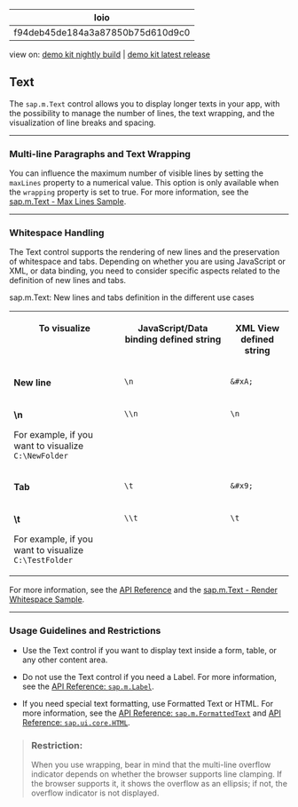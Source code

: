 <!-- loiof94deb45de184a3a87850b75d610d9c0 -->

| loio |
| -----|
| f94deb45de184a3a87850b75d610d9c0 |

<div id="loio">

view on: [demo kit nightly build](https://openui5nightly.hana.ondemand.com/#/topic/f94deb45de184a3a87850b75d610d9c0) | [demo kit latest release](https://openui5.hana.ondemand.com/#/topic/f94deb45de184a3a87850b75d610d9c0)</div>

## Text

The `sap.m.Text` control allows you to display longer texts in your app, with the possibility to manage the number of lines, the text wrapping, and the visualization of line breaks and spacing.

***

<a name="loiof94deb45de184a3a87850b75d610d9c0__section_odw_ffn_xdb"/>

### Multi-line Paragraphs and Text Wrapping

You can influence the maximum number of visible lines by setting the `maxLines` property to a numerical value. This option is only available when the `wrapping` property is set to true. For more information, see the [sap.m.Text - Max Lines Sample](https://openui5.hana.ondemand.com/#/sample/sap.m.sample.TextMaxLines/preview). 

***

<a name="loiof94deb45de184a3a87850b75d610d9c0__section_xgk_hfn_xdb"/>

### Whitespace Handling

The Text control supports the rendering of new lines and the preservation of whitespace and tabs. Depending on whether you are using JavaScript or XML, or data binding, you need to consider specific aspects related to the definition of new lines and tabs.

<a name="loiof94deb45de184a3a87850b75d610d9c0__table_mdn_gnp_tdb"/>sap.m.Text: New lines and tabs definition in the different use cases


<table>
<tr>
<th valign="top">

To visualize



</th>
<th valign="top">

JavaScript/Data binding defined string



</th>
<th valign="top">

XML View defined string



</th>
</tr>
<tr>
<td valign="top">

 **New line** 



</td>
<td valign="top">

 `\n` 



</td>
<td valign="top">

 `&#xA;` 



</td>
</tr>
<tr>
<td valign="top">

**\\n**

For example, if you want to visualize `C:\NewFolder`



</td>
<td valign="top">

 `\\n` 



</td>
<td valign="top">

 `\n` 



</td>
</tr>
<tr>
<td valign="top">

 **Tab** 



</td>
<td valign="top">

 `\t` 



</td>
<td valign="top">

 `&#x9;` 



</td>
</tr>
<tr>
<td valign="top">

**\\t**

For example, if you want to visualize `C:\TestFolder`



</td>
<td valign="top">

 `\\t` 



</td>
<td valign="top">

 `\t` 



</td>
</tr>
</table>

For more information, see the [API Reference](https://openui5.hana.ondemand.com/#/api/sap.m.Text) and the [sap.m.Text - Render Whitespace Sample](https://openui5.hana.ondemand.com/#/sample/sap.m.sample.TextRenderWhitespace/preview). 

***

<a name="loiof94deb45de184a3a87850b75d610d9c0__section_qr2_lhn_xdb"/>

### Usage Guidelines and Restrictions

-   Use the Text control if you want to display text inside a form, table, or any other content area.

-   Do not use the Text control if you need a Label. For more information, see the [API Reference: `sap.m.Label`](https://openui5.hana.ondemand.com/#/api/sap.m.Label). 

-   If you need special text formatting, use Formatted Text or HTML. For more information, see the [API Reference: `sap.m.FormattedText`](https://openui5.hana.ondemand.com/#/api/sap.m.FormattedText) and [API Reference: `sap.ui.core.HTML`](https://openui5.hana.ondemand.com/#/api/sap.ui.core.HTML). 


> ### Restriction:  
> When you use wrapping, bear in mind that the multi-line overflow indicator depends on whether the browser supports line clamping. If the browser supports it, it shows the overflow as an ellipsis; if not, the overflow indicator is not displayed.


